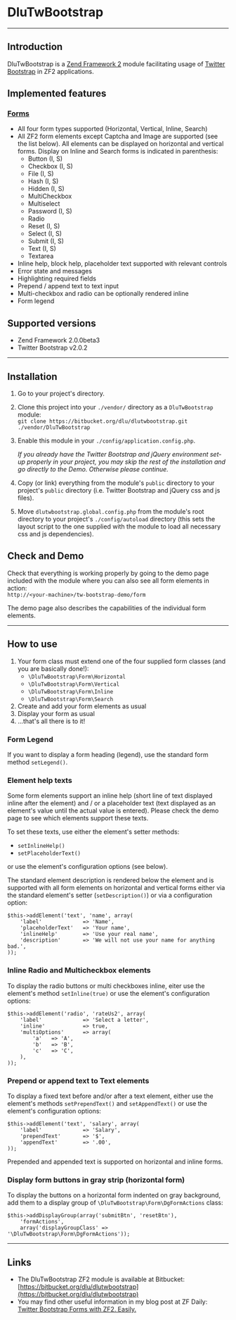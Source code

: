 DluTwBootstrap
==============

-------------------------------------------------

Introduction
------------

DluTwBootstrap is a [Zend Framework 2](http://framework.zend.com/zf2) module facilitating usage of [Twitter Bootstrap](http://twitter.github.com/bootstrap) in ZF2 applications.

Implemented features
--------------------

### [Forms](http://twitter.github.com/bootstrap/base-css.html#forms)

- All four form types supported (Horizontal, Vertical, Inline, Search)
- All ZF2 form elements except Captcha and Image are supported (see the list below).
All elements can be displayed on horizontal and vertical forms. Display on Inline and Search
forms is indicated in parenthesis:
    - Button (I, S)
    - Checkbox (I, S)
    - File (I, S)
    - Hash (I, S)
    - Hidden (I, S)
    - MultiCheckbox
    - Multiselect
    - Password (I, S)
    - Radio
    - Reset (I, S)
    - Select (I, S)
    - Submit (I, S)
    - Text (I, S)
    - Textarea
- Inline help, block help, placeholder text supported with relevant controls
- Error state and messages
- Highlighting required fields
- Prepend / append text to text input
- Multi-checkbox and radio can be optionally rendered inline
- Form legend

Supported versions
------------------

- Zend Framework 2.0.0beta3
- Twitter Bootstrap v2.0.2

--------------------------------------------------------------

Installation
------------

1.   Go to your project's directory.
2.   Clone this project into your `./vendor/` directory as a `DluTwBootstrap` module:  
     `git clone https://bitbucket.org/dlu/dlutwbootstrap.git ./vendor/DluTwBootstrap`
3.   Enable this module in your `./config/application.config.php`.

     *If you already have the Twitter Bootstrap and jQuery environment set-up properly in your project, you may skip the rest of the installation and go directly to the Demo. Otherwise please continue.*

4.   Copy (or link) everything from the module's `public` directory to your project's `public` directory (i.e. Twitter Bootstrap and jQuery css and js files).
5.   Move `dlutwbootstrap.global.config.php` from the module's root directory to your project's `./config/autoload` directory (this sets the layout script to the one supplied with the module to load all necessary css and js dependencies).

Check and Demo
--------------

Check that everything is working properly by going to the demo page included with the module where you can also see all form elements in action:  
`http://<your-machine>/tw-bootstrap-demo/form`

The demo page also describes the capabilities of the individual form elements.

-----------------------------------------------------------------------------------

How to use
----------

1.   Your form class must extend one of the four supplied form classes (and you are basically done!):
       - `\DluTwBootstrap\Form\Horizontal`
       - `\DluTwBootstrap\Form\Vertical`
       - `\DluTwBootstrap\Form\Inline`
       - `\DluTwBootstrap\Form\Search`
2.   Create and add your form elements as usual
3.   Display your form as usual
4.   ...that's all there is to it!

### Form Legend

If you want to display a form heading (legend), use the standard form method `setLegend()`.

### Element help texts

Some form elements support an inline help (short line of text displayed inline after the element) and / or a placeholder text (text displayed as an element's value until the actual value is entered). Please check the demo page to see which elements support these texts.

To set these texts, use either the element's setter methods:

- `setInlineHelp()`
- `setPlaceholderText()`

or use the element's configuration options (see below).

The standard element description is rendered below the element and is supported with all form elements on horizontal and vertical forms either via the standard element's setter (`setDescription()`) or via a configuration option:

    $this->addElement('text', 'name', array(
        'label'             => 'Name',
        'placeholderText'   => 'Your name',
        'inlineHelp'        => 'Use your real name',
        'description'       => 'We will not use your name for anything bad.',
    ));

### Inline Radio and Multicheckbox elements

To display the radio buttons or multi checkboxes inline, eiter use the element's method `setInline(true)` or use the element's configuration options:

    $this->addElement('radio', 'rateUs2', array(
        'label'             => 'Select a letter',
        'inline'            => true,
        'multiOptions'      => array(
            'a'   => 'A',
            'b'   => 'B',
            'c'   => 'C',
        ),
    ));

### Prepend or append text to Text elements

To display a fixed text before and/or after a text element, either use the element's methods `setPrependText()` and `setAppendText()` or use the element's configuration options:

    $this->addElement('text', 'salary', array(
        'label'             => 'Salary',
        'prependText'       => '$',
        'appendText'        => '.00',
    ));

Prepended and appended text is supported on horizontal and inline forms.

### Display form buttons in gray strip (horizontal form)

To display the buttons on a horizontal form indented on gray background, add them to a display group of `\DluTwBootstrap\Form\DgFormActions` class:

	$this->addDisplayGroup(array('submitBtn', 'resetBtn'),
		'formActions',
		array('displayGroupClass' => '\DluTwBootstrap\Form\DgFormActions'));
	
-----------------------------------------------------------------

Links
-----

- The DluTwBootstrap ZF2 module is available at Bitbucket: [https://bitbucket.org/dlu/dlutwbootstrap](https://bitbucket.org/dlu/dlutwbootstrap)
- You may find other useful information in my blog post at ZF Daily: [Twitter Bootstrap Forms with ZF2. Easily.](http://www.zfdaily.com/2012/04/twitter-bootstrap-forms-with-zf2-easily/) 
